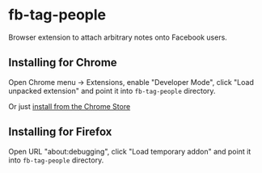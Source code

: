 # fb-tag-people
Browser extension to attach arbitrary notes onto Facebook users. 

## Installing for Chrome

Open Chrome menu -> Extensions, enable "Developer Mode", click "Load
unpacked extension" and point it into `fb-tag-people` directory.

Or just [install from the Chrome Store](https://chrome.google.com/webstore/detail/tag-people/clnjffcgppjdmocfigdpocmbiddaoeli?hl=en-US)

## Installing for Firefox

Open URL "about:debugging", click "Load temporary addon" and point it
into `fb-tag-people` directory.

